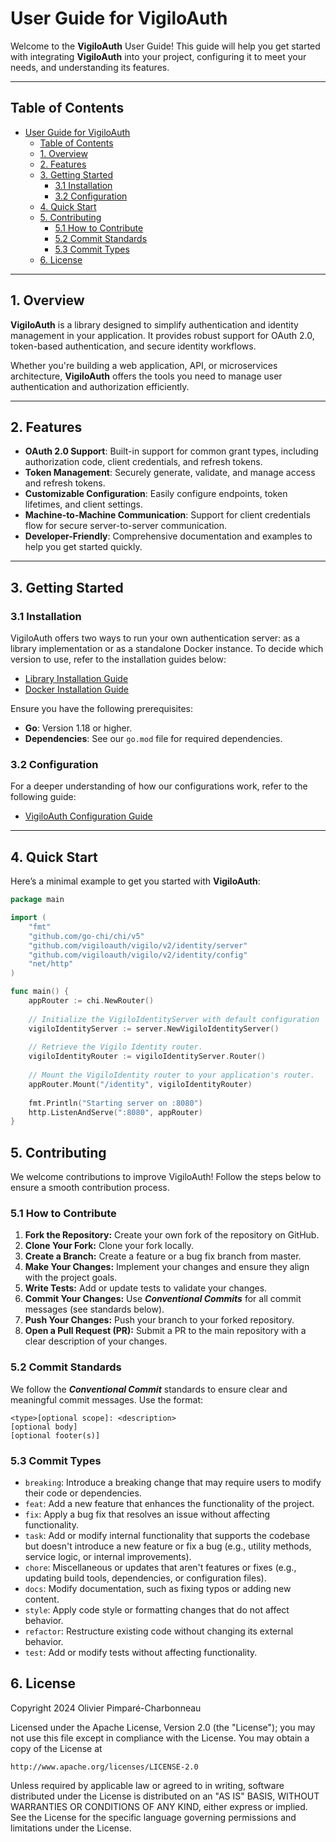 # User Guide for VigiloAuth

Welcome to the **VigiloAuth** User Guide! This guide will help you get started with integrating **VigiloAuth** into your project, configuring it to meet your needs, and understanding its features.

---

## Table of Contents
- [User Guide for VigiloAuth](#user-guide-for-vigiloauth)
	- [Table of Contents](#table-of-contents)
	- [1. Overview](#1-overview)
	- [2. Features](#2-features)
	- [3. Getting Started](#3-getting-started)
		- [3.1 Installation](#31-installation)
		- [3.2 Configuration](#32-configuration)
	- [4. Quick Start](#4-quick-start)
	- [5. Contributing](#5-contributing)
		- [5.1 How to Contribute](#51-how-to-contribute)
		- [5.2 Commit Standards](#52-commit-standards)
		- [5.3 Commit Types](#53-commit-types)
	- [6. License](#6-license)

---

## 1. Overview

**VigiloAuth** is a library designed to simplify authentication and identity management in your application. It provides robust support for OAuth 2.0, token-based authentication, and secure identity workflows.

Whether you're building a web application, API, or microservices architecture, **VigiloAuth** offers the tools you need to manage user authentication and authorization efficiently.

---

## 2. Features

- **OAuth 2.0 Support**: Built-in support for common grant types, including authorization code, client credentials, and refresh tokens.
- **Token Management**: Securely generate, validate, and manage access and refresh tokens.
- **Customizable Configuration**: Easily configure endpoints, token lifetimes, and client settings.
- **Machine-to-Machine Communication**: Support for client credentials flow for secure server-to-server communication.
- **Developer-Friendly**: Comprehensive documentation and examples to help you get started quickly.

---

## 3. Getting Started

### 3.1 Installation
VigiloAuth offers two ways to run your own authentication server: as a library implementation or as a standalone Docker instance. To decide which version to use, refer to the installation guides below:
- [Library Installation Guide](./configuration/library.md)
- [Docker Installation Guide](./configuration/docker.md)

Ensure you have the following prerequisites:

- **Go**: Version 1.18 or higher.
- **Dependencies**: See our `go.mod` file for required dependencies.

### 3.2 Configuration
For a deeper understanding of how our configurations work, refer to the following guide:
- [VigiloAuth Configuration Guide](./configuration/configuration_guide.md)

---

## 4. Quick Start

Here’s a minimal example to get you started with **VigiloAuth**:

```go
package main

import (
	"fmt"
	"github.com/go-chi/chi/v5"
	"github.com/vigiloauth/vigilo/v2/identity/server"
	"github.com/vigiloauth/vigilo/v2/identity/config"
	"net/http"
)

func main() {
	appRouter := chi.NewRouter() 
	
    // Initialize the VigiloIdentityServer with default configuration
	vigiloIdentityServer := server.NewVigiloIdentityServer()
	
	// Retrieve the Vigilo Identity router.
	vigiloIdentityRouter := vigiloIdentityServer.Router()
	
	// Mount the VigiloIdentity router to your application's router.
	appRouter.Mount("/identity", vigiloIdentityRouter)
	
	fmt.Println("Starting server on :8080")
	http.ListenAndServe(":8080", appRouter)
}
```

## 5. Contributing
We welcome contributions to improve VigiloAuth! Follow the steps below to ensure a smooth contribution process.

### 5.1 How to Contribute
1. **Fork the Repository:** Create your own fork of the repository on GitHub.
2. **Clone Your Fork:** Clone your fork locally.
3. **Create a Branch:** Create a feature or a bug fix branch from master.
4. **Make Your Changes:** Implement your changes and ensure they align with the project goals.
5. **Write Tests:** Add or update tests to validate your changes.
6. **Commit Your Changes:** Use **_Conventional Commits_** for all commit messages (see standards below).
7. **Push Your Changes:** Push your branch to your forked repository.
8. **Open a Pull Request (PR):** Submit a PR to the main repository with a clear description of your changes.

### 5.2 Commit Standards
We follow the **_Conventional Commit_** standards to ensure clear and meaningful commit messages. Use the format:
```azure
<type>[optional scope]: <description>
[optional body]
[optional footer(s)]
```
### 5.3 Commit Types
- `breaking`: Introduce a breaking change that may require users to modify their code or dependencies.
- `feat`: Add a new feature that enhances the functionality of the project.
- `fix`: Apply a bug fix that resolves an issue without affecting functionality. 
- `task`: Add or modify internal functionality that supports the codebase but doesn't introduce a new feature or fix a bug (e.g., utility methods, service logic, or internal improvements).
- `chore`: Miscellaneous or updates that aren't features or fixes (e.g., updating build tools, dependencies, or configuration files).
- `docs`: Modify documentation, such as fixing typos or adding new content. 
- `style`: Apply code style or formatting changes that do not affect behavior.
- `refactor`: Restructure existing code without changing its external behavior. 
- `test`: Add or modify tests without affecting functionality. 

## 6. License
Copyright 2024 Olivier Pimparé-Charbonneau

Licensed under the Apache License, Version 2.0 (the "License");
you may not use this file except in compliance with the License.
You may obtain a copy of the License at

    http://www.apache.org/licenses/LICENSE-2.0

Unless required by applicable law or agreed to in writing, software distributed under the License is distributed on an "AS IS" BASIS,
WITHOUT WARRANTIES OR CONDITIONS OF ANY KIND, either express or implied.
See the License for the specific language governing permissions and limitations under the License.